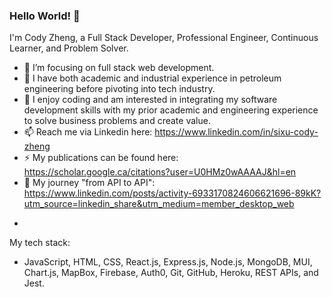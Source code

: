 ### Hello World! 👋

  I'm Cody Zheng, a Full Stack Developer, Professional Engineer, Continuous Learner, and Problem Solver.

- 🔭 I’m focusing on full stack web development. 
- 🌱 I have both academic and industrial experience in petroleum engineering before pivoting into tech industry.
- 👯 I enjoy coding and am interested in integrating my software development skills with my prior academic and engineering experience to solve business problems and create value.
- 📫 Reach me via Linkedin here: https://www.linkedin.com/in/sixu-cody-zheng
- ⚡ My publications can be found here: https://scholar.google.ca/citations?user=U0HMz0wAAAAJ&hl=en
- 💬 My journey "from API to API": https://www.linkedin.com/posts/activity-6933170824606621696-89kK?utm_source=linkedin_share&utm_medium=member_desktop_web

*
My tech stack:
- JavaScript, HTML, CSS, React.js, Express.js, Node.js, MongoDB, MUI, Chart.js, MapBox, Firebase, Auth0, Git, GitHub, Heroku, REST APIs, and Jest.
 

